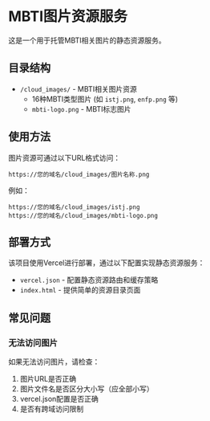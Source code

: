 # MBTI图片资源服务

这是一个用于托管MBTI相关图片的静态资源服务。

## 目录结构

- `/cloud_images/` - MBTI相关图片资源
  - 16种MBTI类型图片 (如 `istj.png`, `enfp.png` 等)
  - `mbti-logo.png` - MBTI标志图片

## 使用方法

图片资源可通过以下URL格式访问：

```
https://您的域名/cloud_images/图片名称.png
```

例如：
```
https://您的域名/cloud_images/istj.png
https://您的域名/cloud_images/mbti-logo.png
```

## 部署方式

该项目使用Vercel进行部署，通过以下配置实现静态资源服务：

- `vercel.json` - 配置静态资源路由和缓存策略
- `index.html` - 提供简单的资源目录页面

## 常见问题

### 无法访问图片

如果无法访问图片，请检查：

1. 图片URL是否正确
2. 图片文件名是否区分大小写（应全部小写）
3. vercel.json配置是否正确
4. 是否有跨域访问限制 